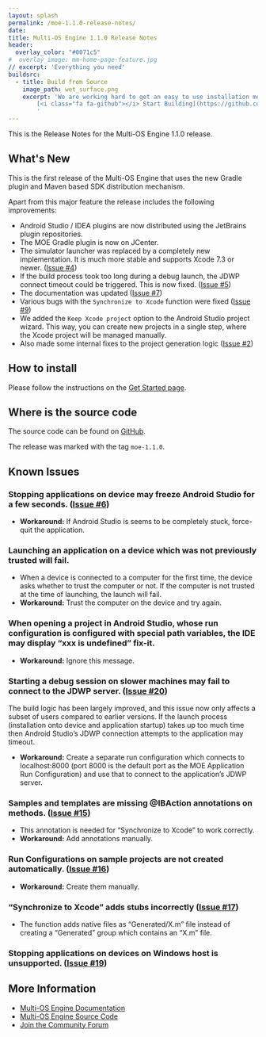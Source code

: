 ```yaml
---
layout: splash
permalink: /moe-1.1.0-release-notes/
date:
title: Multi-OS Engine 1.1.0 Release Notes
header:
  overlay_color: "#0071c5"
#  overlay_image: mm-home-page-feature.jpg
// excerpt: 'Everything you need'
buildsrc:
  - title: Build from Source
    image_path: wet_surface.png
    excerpt: 'We are working hard to get an easy to use installation method ready. In the meantime you can build MOE from source.<br /><br />
        [<i class="fa fa-github"></i> Start Building](https://github.com/multi-os-engine/multi-os-engine){: .btn .btn--large}&nbsp;
        '
---
```


This is the Release Notes for the Multi-OS Engine 1.1.0 release.

## What's New

This is the first release of the Multi-OS Engine that uses the new Gradle plugin and Maven based SDK distribution mechanism.

Apart from this major feature the release includes the following improvements:

* Android Studio / IDEA plugins are now distributed using the JetBrains plugin repositories.
* The MOE Gradle plugin is now on JCenter.
* The simulator launcher was replaced by a completely new implementation. It is much more stable and supports Xcode 7.3 or newer. ([Issue #4](https://github.com/multi-os-engine/multi-os-engine/issues/4))
* If the build process took too long during a debug launch, the JDWP connect timeout could be triggered. This is now fixed. ([Issue #5](https://github.com/multi-os-engine/multi-os-engine/issues/5))
* The documentation was updated ([Issue #7](https://github.com/multi-os-engine/multi-os-engine/issues/7)) 
* Various bugs with the ``Synchronize to Xcode`` function were fixed ([Issue #9](https://github.com/multi-os-engine/multi-os-engine/issues/9))
* We added the ``Keep Xcode project`` option to the Android Studio project wizard. This way, you can create new projects in a single step, where the Xcode project will be managed manually. 
* Also made some internal fixes to the project generation logic ([Issue #2](https://github.com/multi-os-engine/multi-os-engine/issues/2))

## How to install

Please follow the instructions on the [Get Started page](/start/).

## Where is the source code

The source code can be found on [GitHub](https://github.com/multi-os-engine/multi-os-engine).

The release was marked with the tag ``moe-1.1.0``.

## Known Issues

### Stopping applications on device may freeze Android Studio for a few seconds. ([Issue #6](https://github.com/multi-os-engine/multi-os-engine/issues/6))

* **Workaround:** If Android Studio is seems to be completely stuck, force-quit the application.

### Launching an application on a device which was not previously trusted will fail.

* When a device is connected to a computer for the first time, the device asks whether to trust the computer or not. If the computer is not trusted at the time of launching, the launch will fail.
* **Workaround:** Trust the computer on the device and try again.

### When opening a project in Android Studio, whose run configuration is configured with special path variables, the IDE may display “xxx is undefined” fix-it.

* **Workaround:** Ignore this message.

### Starting a debug session on slower machines may fail to connect to the JDWP server. ([Issue #20](https://github.com/multi-os-engine/multi-os-engine/issues/20))

The build logic has been largely improved, and this issue now only affects a subset of users compared to earlier versions. If the launch process (installation onto device and application startup) takes up too much time then Android Studio’s JDWP connection attempts to the application may timeout.

* **Workaround:** Create a separate run configuration which connects to localhost:8000 (port 8000 is the default port as the MOE Application Run Configuration) and use that to connect to the application’s JDWP server.

### Samples and templates are missing @IBAction annotations on methods. ([Issue #15](https://github.com/multi-os-engine/multi-os-engine/issues/15))

* This annotation is needed for “Synchronize to Xcode” to work correctly.
* **Workaround:** Add annotations manually.

### Run Configurations on sample projects are not created automatically. ([Issue #16](https://github.com/multi-os-engine/multi-os-engine/issues/16))

* **Workaround:** Create them manually.

### “Synchronize to Xcode” adds stubs incorrectly ([Issue #17](https://github.com/multi-os-engine/multi-os-engine/issues/17))

* The function adds native files as “Generated/X.m” file instead of creating a “Generated” group which contains an “X.m” file. 

### Stopping applications on devices on Windows host is unsupported. ([Issue #19](https://github.com/multi-os-engine/multi-os-engine/issues/19))


## More Information

* [Multi-OS Engine Documentation](/docs/)
* [Multi-OS Engine Source Code](https://github.com/multi-os-engine/multi-os-engine)
* [Join the Community Forum](https://discuss.multi-os-engine.org)
